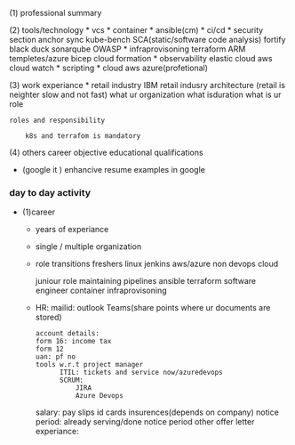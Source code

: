 (1) professional summary

(2) tools/technology
    * vcs
    * container 
    * ansible(cm)
    * ci/cd
    * security section
        anchor
        sync
        kube-bench
        SCA(static/software code analysis)
            fortify
            black duck
            sonarqube
        OWASP
    * infraprovisoning
        terraform
        ARM templetes/azure bicep
        cloud formation
    * observability
        elastic cloud 
        aws cloud watch
    * scripting
    * cloud 
        aws
        azure(profetional)
    

(3) work experiance
    * retail industry
        IBM retail indusry architecture
        (retail is neighter slow and not fast)
        what ur organization
        what isduration
         what is ur role

    roles and responsibility

        k8s and terrafom is mandatory

(4) others
    career objective
    educational qualifications

* (google it )    enhancive resume examples in google

### day to day activity
* (1)career
    * years of experiance
    * single / multiple organization
    * role transitions
        freshers 
            linux
            jenkins
            aws/azure
            non devops cloud

        juniour role
            maintaining pipelines
            ansible
            terraform
        software engineer
            container
            infraprovisoning
    * HR: mailid:
                outlook
                Teams(share points where ur documents are stored)

          account details:
          form 16: income tax
          form 12
          uan: pf no
          tools w.r.t project manager
                ITIL: tickets and service now/azuredevops
                SCRUM: 
                    JIRA
                    Azure Devops

        salary:   pay slips
                  id cards
                  insurences(depends on company)
        notice period:
                 already serving/done notice period
                 other offer letter
        experiance: 
                


                

